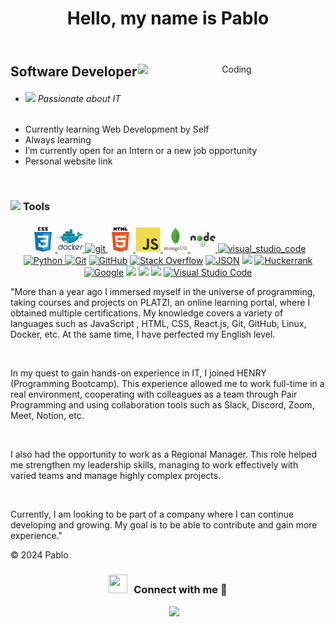 <!DOCTYPE html>
<html>
<head>
</head>
<body>
    <header>
        <h1 align="center">Hello, my name is Pablo</h1>
    </header>
    <section id="sobre-mi">
      <a target="_blank" align="center">
  <img align="right" alt="Coding" width="300" src="https://i.pinimg.com/originals/81/17/8b/81178b47a8598f0c81c4799f2cdd4057.gif">
</a>
        <h2>Software Developer</h2>
        <ul>
            <li><h6 align="left"><picture><img src = "https://github.com/7oSkaaa/7oSkaaa/blob/main/Images/CP_PS.gif?raw=true" width = 50px></picture> Passionate about IT</h6></li>
            <li>Currently learning Web Development by Self</li>
            <li>Always learning</li>
            <li>I’m currently open for an Intern or a new job opportunity</li>
            <li>Personal website link</li>
        </ul>
         <br />
      <h3 align="left"><picture> <img src = "https://github.com/7oSkaaa/7oSkaaa/blob/main/Images/Front_End.gif?raw=true" width = 50px>  </picture>Tools</h3> <h3 align="left"><picture>   </picture></h3>
<p align="center"><a href="https://www.w3schools.com/css/" target="_blank" rel="noreferrer"> <img src="https://raw.githubusercontent.com/devicons/devicon/master/icons/css3/css3-original-wordmark.svg" alt="css3" width="40" height="40"/> </a> <a href="https://www.docker.com/" target="_blank" rel="noreferrer"> <img src="https://raw.githubusercontent.com/devicons/devicon/master/icons/docker/docker-original-wordmark.svg" alt="docker" width="40" height="40"/><a href="https://git-scm.com/" target="_blank" rel="noreferrer"> <img src="https://www.vectorlogo.zone/logos/git-scm/git-scm-icon.svg" alt="git" width="40" height="40"/> </a> <a href="https://www.w3.org/html/" target="_blank" rel="noreferrer"> <img src="https://raw.githubusercontent.com/devicons/devicon/master/icons/html5/html5-original-wordmark.svg" alt="html5" width="40" height="40"/> </a> <a href="https://developer.mozilla.org/en-US/docs/Web/JavaScript" target="_blank" rel="noreferrer"> <img src="https://raw.githubusercontent.com/devicons/devicon/master/icons/javascript/javascript-original.svg" alt="javascript" width="40" height="40"/> </a> <a href="https://www.mongodb.com/" target="_blank" rel="noreferrer"> <img src="https://raw.githubusercontent.com/devicons/devicon/master/icons/mongodb/mongodb-original-wordmark.svg" alt="mongodb" width="40" height="40"/> </a> <a href="https://nodejs.org" target="_blank" rel="noreferrer"> <img src="https://raw.githubusercontent.com/devicons/devicon/master/icons/nodejs/nodejs-original-wordmark.svg" alt="nodejs" width="40" height="40"/> </a><a href="https://code.visualstudio.com/" target="_blank" rel="noreferrer"> <img src="https://upload.wikimedia.org/wikipedia/commons/thumb/9/9a/Visual_Studio_Code_1.35_icon.svg/2048px-Visual_Studio_Code_1.35_icon.svg.png" alt="visual_studio_code" width="40" height="40"/> <br />
  <a href="https://www.python.org" target="_blank">
    <img alt="Python" src="https://img.shields.io/badge/react-%2361DAFB.svg?style=plastic&logo=React&logoColor=black">
  </a>
    <a href="#"><img alt="Git" src="https://img.shields.io/badge/Git%20-%23F05033.svg?style=plastic&logo=git&logoColor=white"></a>
    <a href="#"><img alt="GitHub" src="https://img.shields.io/badge/github-%23181717.svg?style=plastic&logo=github&logoColor=white"></a>
    <a href="#"><img alt="Stack Overflow" src="https://img.shields.io/badge/-Stack%20Overflow-FE7A16?style=plastic&logo=stack-overflow&logoColor=white"></a>
    <a href="#"><img alt="JSON" img src="https://img.shields.io/badge/json-%23000000.svg?style=plastic&logo=json&logoColor=white"></a>
    <a href="#"><img src="https://img.shields.io/badge/mysql-%234479A1.svg?&style=plastic&logo=mysql&logoColor=white"/></a>
    <a href="#"><img alt = "Huckerrank" src="https://img.shields.io/badge/hackerrank-%232EC866.svg?style=plastic&logo=hackerrank&logoColor=white" /></a> <br />
    <a href="#"><img alt = "Google" src="https://img.shields.io/badge/google-%234285F4.svg?style=plastic&logo=google&logoColor=white" /></a>
    <a href="#"><img src="https://img.shields.io/badge/Linux-FCC624?style=plastic&logo=linux&logoColor=black"></a>
    <a href="#"><img src="https://img.shields.io/badge/Ubuntu-E95420?style=plastic&logo=ubuntu&logoColor=white"></a>
    <a href="#"><img src="https://img.shields.io/badge/Windows-0078D6?style=plastic&logo=windows&logoColor=white"></a>
    <a href="#"><img alt="Visual Studio Code" src="https://img.shields.io/badge/Visual%20Studio%20Code-0078d7.svg?style=plastic&logo=visual-studio-code&logoColor=white"></a>
<p>"More than a year ago I immersed myself in the universe of programming, taking courses and projects on PLATZI, an online learning portal, where I obtained multiple certifications. My knowledge covers a variety of languages ​​such as JavaScript , HTML, CSS, React.js, Git, GitHub, Linux, Docker, etc. At the same time, I have perfected my English level.</p>
        <br />
        <p>In my quest to gain hands-on experience in IT, I joined HENRY (Programming Bootcamp). This experience allowed me to work full-time in a real environment, cooperating with colleagues as a team through Pair Programming and using collaboration tools such as Slack, Discord, Zoom, Meet, Notion, etc.</p>
        <br />
        <p>I also had the opportunity to work as a Regional Manager. This role helped me strengthen my leadership skills, managing to work effectively with varied teams and manage highly complex projects.</p>
        <br />
        <P>Currently, I am looking to be part of a company where I can continue developing and growing. My goal is to be able to contribute and gain more experience."</P>
    <footer>
        <p>© 2024 Pablo</p>
    </footer>
  <h3 align="center" > <img src="https://media.giphy.com/media/iY8CRBdQXODJSCERIr/giphy.gif" width="30" height="30" style="margin-right: 10px;">Connect with me 🤝 </h3>
<p align="center">

 <div align="center"  class="icons-social" style="margin-left: 10px;">
        <a style="margin-left: 10px;"  target="_blank" href="https://www.linkedin.com/in/pablo-l%C3%B3pez-39226a275/">
			<img src="https://img.icons8.com/doodle/40/000000/linkedin--v2.png"></a>
</p>
</body>
</html>
